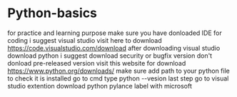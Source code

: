 # Python-basics
for practice and learning purpose
make sure you have donloaded IDE for coding i suggest visual studio visit here to download https://code.visualstudio.com/download
after downloading visual studio download python i suggest download security or bugfix version don't donload pre-released version visit this website for download https://www.python.org/downloads/
make sure add path to your python file
to check it is installed go to cmd type python --vesion
last step go to visual studio extention download python pylance label with microsoft 
